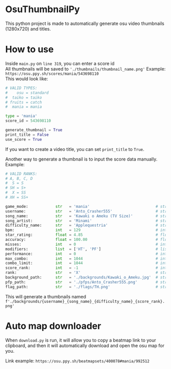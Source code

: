 # OsuThumbnailPy

This python project is made to automatically generate osu video thumbnails (1280x720) and titles.

# How to use

Inside `main.py` on `line 319`, you can enter a score id<br>
All thumbnails will be saved to `'./thumbnails/thumbnail_name.png'`
Example: `https://osu.ppy.sh/scores/mania/543698110`<br>
This would look like:
```py
# VALID TYPES:
#    osu = standard
#  taiko = taiko
# fruits = catch
#  mania = mania

type = 'mania'
score_id = 543698110

generate_thumbnail = True
print_title = False
use_score = True
```
If you want to create a video title, you can set `print_title` to `True`.<br>

Another way to generate a thumbnail is to input the score data manually.
Example:
```py
# VALID RANKS:
# A, B, C, D
#  S = S
# SH = S+
#  X = SS
# XH = SS+

game_mode:            str   = 'mania'                             # string gamemode
username:             str   = 'Anto_Crasher555'                   # string username
song_name:            str   = 'Kawaki o Ameku (TV Size)'          # string song name
song_artist:          str   = 'Minami'                            # string song artist
difficulty_name:      str   = 'Applequestria'                     # string difficulty name
bpm:                  int   = 129                                 # int    song bpm
star_rating:          float = 4.85                                # float  difficulty star rating
accuracy:             float = 100.00                              # float  score accuacy
misses:               int   = 0                                   # int    miss count
modifiers:            list  = ['HT', 'PF']                        # list   modifiers used (2 letters)
performance:          int   = 0                                   # int    performance points (pp)
max_combo:            int   = 1044                                # int    maximum combo achieved in score
combo_limit:          int   = 1044                                # int    maximum achievable combo
score_rank:           int   = -1                                  # int    score global rank (use -1 for unranked)
rank:                 str   = 'X'                                 # string score rank (see above for VALID RANKS)
background_path:      str   = './backgrounds/Kawaki_o_Ameku.jpg'  # string background path (starts by './backgrounds/')
pfp_path:             str   = './pfps/Anto_Crasher555.png'        # string profile picture path (starts by './pfps/')
flag_path:            str   = './flags/TH.png'                    # string flag path (starts by './flags/')
```
This will generate a thumbnails named `f'./backgrounds/{username}_{song_name}_{difficulty_name}_{score_rank}.png'`

# Auto map downloader

When `download.py` is run, it will allow you to copy a beatmap link to your clipboard, and then it will automatically download and open the osu map for you.

Link example: `https://osu.ppy.sh/beatmapsets/400078#mania/992512`
